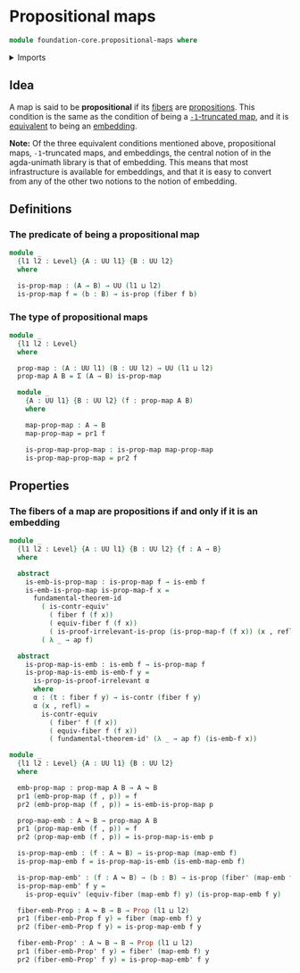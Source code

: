 # Propositional maps

```agda
module foundation-core.propositional-maps where
```

<details><summary>Imports</summary>

```agda
open import foundation.action-on-identifications-functions
open import foundation.dependent-pair-types
open import foundation.fundamental-theorem-of-identity-types
open import foundation.universe-levels

open import foundation-core.contractible-types
open import foundation-core.embeddings
open import foundation-core.fibers-of-maps
open import foundation-core.identity-types
open import foundation-core.propositions
```

</details>

## Idea

A map is said to be **propositional** if its [fibers](foundation-core.fibers-of-maps.md) are [propositions](foundation-core.propositions.md). This condition
is the same as the condition of being a [`-1`-truncated map](foundation-core.truncated-maps.md), and it is [equivalent](foundation-core.equivalences.md) to being an [embedding](foundation-core.embeddings.md).

**Note:** Of the three equivalent conditions mentioned above, propositional maps, `-1`-truncated maps, and embeddings, the central notion of in the agda-unimath library is that of embedding. This means that most infrastructure is available for embeddings, and that it is easy to convert from any of the other two notions to the notion of embedding.

## Definitions

### The predicate of being a propositional map

```agda
module _
  {l1 l2 : Level} {A : UU l1} {B : UU l2}
  where

  is-prop-map : (A → B) → UU (l1 ⊔ l2)
  is-prop-map f = (b : B) → is-prop (fiber f b)
```

### The type of propositional maps

```agda
module _
  {l1 l2 : Level}
  where

  prop-map : (A : UU l1) (B : UU l2) → UU (l1 ⊔ l2)
  prop-map A B = Σ (A → B) is-prop-map

  module _
    {A : UU l1} {B : UU l2} (f : prop-map A B)
    where

    map-prop-map : A → B
    map-prop-map = pr1 f

    is-prop-map-prop-map : is-prop-map map-prop-map
    is-prop-map-prop-map = pr2 f
```

## Properties

### The fibers of a map are propositions if and only if it is an embedding

```agda
module _
  {l1 l2 : Level} {A : UU l1} {B : UU l2} {f : A → B}
  where

  abstract
    is-emb-is-prop-map : is-prop-map f → is-emb f
    is-emb-is-prop-map is-prop-map-f x =
      fundamental-theorem-id
        ( is-contr-equiv'
          ( fiber f (f x))
          ( equiv-fiber f (f x))
          ( is-proof-irrelevant-is-prop (is-prop-map-f (f x)) (x , refl)))
        ( λ _ → ap f)

  abstract
    is-prop-map-is-emb : is-emb f → is-prop-map f
    is-prop-map-is-emb is-emb-f y =
      is-prop-is-proof-irrelevant α
      where
      α : (t : fiber f y) → is-contr (fiber f y)
      α (x , refl) =
        is-contr-equiv
          ( fiber' f (f x))
          ( equiv-fiber f (f x))
          ( fundamental-theorem-id' (λ _ → ap f) (is-emb-f x))

module _
  {l1 l2 : Level} {A : UU l1} {B : UU l2}
  where

  emb-prop-map : prop-map A B → A ↪ B
  pr1 (emb-prop-map (f , p)) = f
  pr2 (emb-prop-map (f , p)) = is-emb-is-prop-map p

  prop-map-emb : A ↪ B → prop-map A B
  pr1 (prop-map-emb (f , p)) = f
  pr2 (prop-map-emb (f , p)) = is-prop-map-is-emb p

  is-prop-map-emb : (f : A ↪ B) → is-prop-map (map-emb f)
  is-prop-map-emb f = is-prop-map-is-emb (is-emb-map-emb f)

  is-prop-map-emb' : (f : A ↪ B) → (b : B) → is-prop (fiber' (map-emb f) b)
  is-prop-map-emb' f y =
    is-prop-equiv' (equiv-fiber (map-emb f) y) (is-prop-map-emb f y)

  fiber-emb-Prop : A ↪ B → B → Prop (l1 ⊔ l2)
  pr1 (fiber-emb-Prop f y) = fiber (map-emb f) y
  pr2 (fiber-emb-Prop f y) = is-prop-map-emb f y

  fiber-emb-Prop' : A ↪ B → B → Prop (l1 ⊔ l2)
  pr1 (fiber-emb-Prop' f y) = fiber' (map-emb f) y
  pr2 (fiber-emb-Prop' f y) = is-prop-map-emb' f y
```
